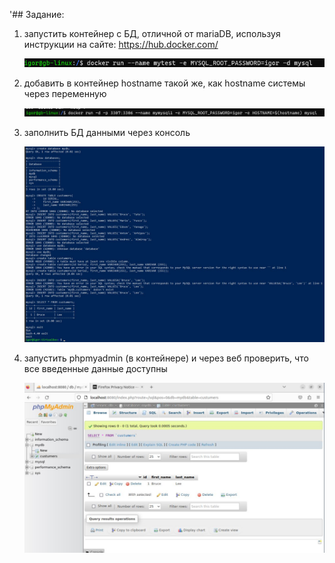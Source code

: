 '## Задание:
1) запустить контейнер с БД, отличной от mariaDB, используя инструкции на сайте: https://hub.docker.com/

    ![](./1.png)

2) добавить в контейнер hostname такой же, как hostname системы через переменную

    ![](./hostname.png)

3) заполнить БД данными через консоль

    ![](./insertdb.png)

4) запустить phpmyadmin (в контейнере) и через веб проверить, что все введенные данные доступны

    ![](./php.png)